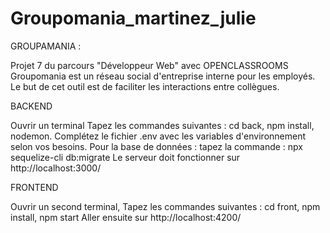 # Groupomania_martinez_julie

GROUPAMANIA : 

Projet 7 du parcours "Développeur Web" avec OPENCLASSROOMS
Groupomania est un réseau social d'entreprise interne pour les employés. Le but de cet outil est de faciliter les interactions entre collègues.

BACKEND

Ouvrir un terminal 
Tapez les commandes suivantes :  cd back, npm install, nodemon. 
Complétez le fichier .env avec les variables d'environnement selon vos besoins. 
Pour la base de données : tapez la commande :  npx sequelize-cli db:migrate
Le serveur doit fonctionner sur http://localhost:3000/

FRONTEND

Ouvrir un second terminal, 
Tapez les commandes suivantes : cd front, npm install, npm start Aller ensuite sur http://localhost:4200/
